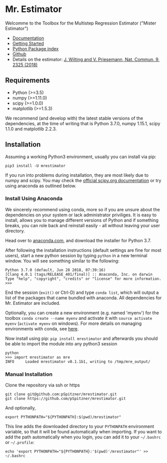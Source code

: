 # Mr. Estimator

Welcomme to the Toolbox for the Multistep Regression Estimator ("Mister Estimator")

- [Documentation](https://mrestimator.readthedocs.io/en/latest/)
- [Getting Started](https://mrestimator.readthedocs.io/en/latest/doc/gettingstarted.html)
- [Python Package index](https://pypi.org/project/mrestimator)
- [Github](https://github.com/Priesemann-Group/mrestimator)
- Details on the estimator: [J. Wilting and V. Priesemann, Nat. Commun. 9, 2325 (2018)](https://doi.org/10.1038/s41467-018-04725-4)


## Requirements
- Python (>=3.5)
- numpy (>=1.11.0)
- scipy (>=1.0.0)
- matplotlib (>=1.5.3)

We recommend (and develop with) the latest stable versions of the dependencies, at the time of writing that is
Python 3.7.0, numpy 1.15.1, scipy 1.1.0 and matplotlib 2.2.3.

## Installation
Assuming a working Python3 environment, usually you can install via pip:

```
pip3 install -U mrestimator
```

If you run into problems during installation, they are most likely due to numpy and scipy.
You may check the [official scipy.org documentation](https://scipy.org/install.html) or try using anaconda as outlined below.

### Install Using Anaconda

We sincerely recommend using conda, more so if you are unsure about the dependencies on your system or lack administrator priviliges. It is easy to install, allows you to manage different versions of Python and if something breaks, you can role back and reinstall easily - all without leaving your user directory.

Head over to [anaconda.com](https://www.anaconda.com/download/), and download the installer for Python 3.7.

After following the installation instructions (default settings are fine for most users),
start a new python session by typing ```python``` in a new terminal window.
You will see something similar to the following:

```
Python 3.7.0 (default, Jun 28 2018, 07:39:16)
[Clang 4.0.1 (tags/RELEASE_401/final)] :: Anaconda, Inc. on darwin
Type "help", "copyright", "credits" or "license" for more information.
>>>
```

End the session (```exit()``` or Ctrl-D) and type ```conda list```, which will output a list of the packages that came bundled with anaconda.
All dependencies for Mr. Estimator are included.

Optionally, you can create a new environment (e.g. named 'myenv') for the toolbox ```conda create --name myenv```
and activate it with ``source activate myenv`` (``activate myenv`` on windows).
For more details on managing environments with conda, see [here](https://conda.io/docs/user-guide/tasks/manage-environments.html).

Now install using pip: ```pip install mrestimator``` and afterwards you should be able to import the module into any python3 session

```
python
>>> import mrestimator as mre
INFO     Loaded mrestimator v0.1.1b1, writing to /tmp/mre_output/
```

### Manual Installation

Clone the repository via ssh or https

```
git clone git@github.com:pSpitzner/mrestimator.git
git clone https://github.com/pSpitzner/mrestimator.git
```

And optionally,

```
export PYTHONPATH="${PYTHONPATH}:$(pwd)/mrestimator"
```

This line adds the downloaded directory to your `PYTHONPATH` environment
variable, so that it will be found automatically when importing. If you want to add the path
automatically when you login, you can add it to your `~/.bashrc` or `~/.profile`:

```
echo 'export PYTHONPATH="${PYTHONPATH}:'$(pwd)'/mrestimator"' >> ~/.bashrc
```

